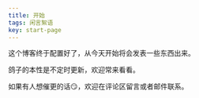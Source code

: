 ```yaml
---
title: 开始
tags: 闲言絮语
key: start-page
---
```


这个博客终于配置好了，从今天开始将会发表一些东西出来。

<!--more-->

鸽子的本性是不定时更新，欢迎常来看看。

如果有人想催更的话:smirk:，欢迎在评论区留言或者邮件联系。
